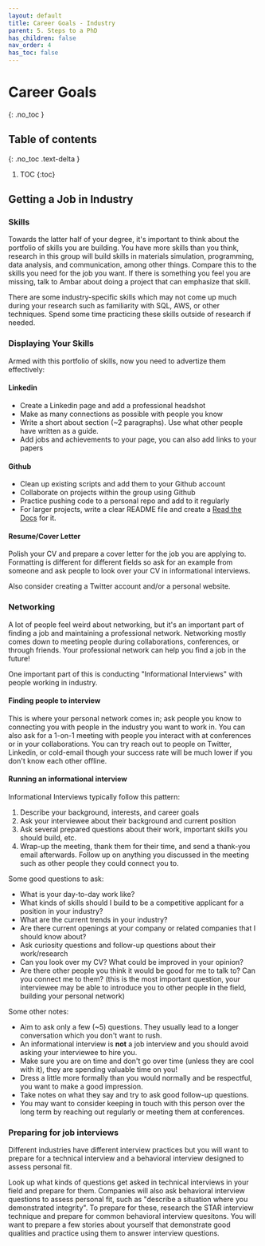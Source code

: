 ```yaml
---
layout: default
title: Career Goals - Industry
parent: 5. Steps to a PhD
has_children: false
nav_order: 4
has_toc: false
---
```


# Career Goals

{: .no_toc }

## Table of contents

{: .no_toc .text-delta }

1. TOC
{:toc}

## Getting a Job in Industry

### Skills

Towards the latter half of your degree, it's important to think about the portfolio of skills you are building. You have more skills than you think, research in this group will build skills in materials simulation, programming, data analysis, and communication, among other things. Compare this to the skills you need for the job you want. If there is something you feel you are missing, talk to Ambar about doing a project that can emphasize that skill.

There are some industry-specific skills which may not come up much during your research such as familiarity with SQL, AWS, or other techniques. Spend some time practicing these skills outside of research if needed.

### Displaying Your Skills

Armed with this portfolio of skills, now you need to advertize them effectively:

#### Linkedin

- Create a Linkedin page and add a professional headshot
- Make as many connections as possible with people you know
- Write a short about section (~2 paragraphs). Use what other people have written as a guide.
- Add jobs and achievements to your page, you can also add links to your papers

#### Github

- Clean up existing scripts and add them to your Github account
- Collaborate on projects within the group using Github
- Practice pushing code to a personal repo and add to it regularly
- For larger projects, write a clear README file and create a [Read the Docs](https://readthedocs.org/) for it.

#### Resume/Cover Letter

Polish your CV and prepare a cover letter for the job you are applying to. Formatting is different for different fields so ask for an example from someone and ask people to look over your CV in informational interviews.

Also consider creating a Twitter account and/or a personal website.

### Networking

A lot of people feel weird about networking, but it's an important part of finding a job and maintaining a professional network. Networking mostly comes down to meeting people during collaborations, conferences, or through friends. Your professional network can help you find a job in the future!

One important part of this is conducting "Informational Interviews" with people working in industry.

#### Finding people to interview

This is where your personal network comes in; ask people you know to connecting you with people in the industry you want to work in. You can also ask for a 1-on-1 meeting with people you interact with at conferences or in your collaborations. You can try reach out to people on Twitter, Linkedin, or cold-email though your success rate will be much lower if you don't know each other offline.

#### Running an informational interview

Informational Interviews typically follow this pattern:

1. Describe your background, interests, and career goals
2. Ask your interviewee about their background and current position
3. Ask several prepared questions about their work, important skills you should build, etc.
4. Wrap-up the meeting, thank them for their time, and send a thank-you email afterwards. Follow up on anything you discussed in the meeting such as other people they could connect you to.

Some good questions to ask:

- What is your day-to-day work like?
- What kinds of skills should I build to be a competitive applicant for a position in your industry?
- What are the current trends in your industry?
- Are there current openings at your company or related companies that I should know about?
- Ask curiosity questions and follow-up questions about their work/research
- Can you look over my CV? What could be improved in your opinion?
- Are there other people you think it would be good for me to talk to? Can you connect me to them? (this is the most important question, your interviewee may be able to introduce you to other people in the field, building your personal network)

Some other notes:

- Aim to ask only a few (~5) questions. They usually lead to a longer conversation which you don't want to rush.
- An informational interview is **not** a job interview and you should avoid asking your interviewee to hire you.
- Make sure you are on time and don't go over time (unless they are cool with it), they are spending valuable time on you!
- Dress a little more formally than you would normally and be respectful, you want to make a good impression.
- Take notes on what they say and try to ask good follow-up questions.
- You may want to consider keeping in touch with this person over the long term by reaching out regularly or meeting them at conferences.

### Preparing for job interviews

Different industries have different interview practices but you will want to prepare for a technical interview and a behavioral interview designed to assess personal fit.

Look up what kinds of questions get asked in technical interviews in your field and prepare for them. Companies will also ask behavioral interview questions to assess personal fit, such as "describe a situation where you demonstrated integrity". To prepare for these, research the STAR interview technique and prepare for common behavioral interview quesitons. You will want to prepare a few stories about yourself that demonstrate good qualities and practice using them to answer interview questions.

